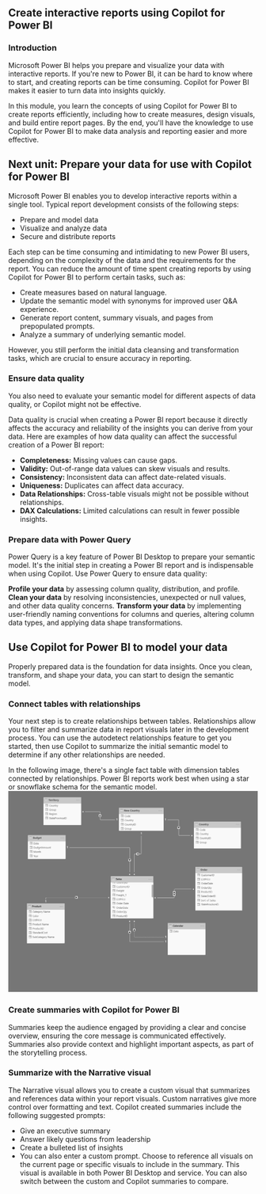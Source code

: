 ## Create interactive reports using Copilot for Power BI

### Introduction

Microsoft Power BI helps you prepare and visualize your data with interactive reports. If you're new to Power BI, it can be hard to know where to start, and creating reports can be time consuming. Copilot for Power BI makes it easier to turn data into insights quickly.

In this module, you learn the concepts of using Copilot for Power BI to create reports efficiently, including how to create measures, design visuals, and build entire report pages. By the end, you'll have the knowledge to use Copilot for Power BI to make data analysis and reporting easier and more effective.

## Next unit: Prepare your data for use with Copilot for Power BI


Microsoft Power BI enables you to develop interactive reports within a single tool. Typical report development consists of the following steps:

- Prepare and model data
- Visualize and analyze data
- Secure and distribute reports
 
Each step can be time consuming and intimidating to new Power BI users, depending on the complexity of the data and the requirements for the report. You can reduce the amount of time spent creating reports by using Copilot for Power BI to perform certain tasks, such as:

- Create measures based on natural language.
- Update the semantic model with synonyms for improved user Q&A experience.
- Generate report content, summary visuals, and pages from prepopulated prompts.
- Analyze a summary of underlying semantic model.

However, you still perform the initial data cleansing and transformation tasks, which are crucial to ensure accuracy in reporting.

### Ensure data quality
You also need to evaluate your semantic model for different aspects of data quality, or Copilot might not be effective.

Data quality is crucial when creating a Power BI report because it directly affects the accuracy and reliability of the insights you can derive from your data. Here are examples of how data quality can affect the successful creation of a Power BI report:

- **Completeness:** Missing values can cause gaps.
- **Validity:** Out-of-range data values can skew visuals and results.
- **Consistency:** Inconsistent data can affect date-related visuals.
- **Uniqueness:** Duplicates can affect data accuracy.
- **Data Relationships:** Cross-table visuals might not be possible without relationships.
- **DAX Calculations:** Limited calculations can result in fewer possible insights.

### Prepare data with Power Query
Power Query is a key feature of Power BI Desktop to prepare your semantic model. It's the initial step in creating a Power BI report and is indispensable when using Copilot. Use Power Query to ensure data quality:

**Profile your data** by assessing column quality, distribution, and profile.
**Clean your data** by resolving inconsistencies, unexpected or null values, and other data quality concerns.
**Transform your data** by implementing user-friendly naming conventions for columns and queries, altering column data types, and applying data shape transformations.

## Use Copilot for Power BI to model your data

Properly prepared data is the foundation for data insights. Once you clean, transform, and shape your data, you can start to design the semantic model.

### Connect tables with relationships
Your next step is to create relationships between tables. Relationships allow you to filter and summarize data in report visuals later in the development process. You can use the autodetect relationships feature to get you started, then use Copilot to summarize the initial semantic model to determine if any other relationships are needed.

In the following image, there's a single fact table with dimension tables connected by relationships. Power BI reports work best when using a star or snowflake schema for the semantic model.
![Data Model 1](example-data-model-1-ss.png)

### Create summaries with Copilot for Power BI

Summaries keep the audience engaged by providing a clear and concise overview, ensuring the core message is communicated effectively. Summaries also provide context and highlight important aspects, as part of the storytelling process.

### Summarize with the Narrative visual
The Narrative visual allows you to create a custom visual that summarizes and references data within your report visuals. Custom narratives give more control over formatting and text. Copilot created summaries include the following suggested prompts:

- Give an executive summary
- Answer likely questions from leadership
- Create a bulleted list of insights
- You can also enter a custom prompt. Choose to reference all visuals on the current page or specific visuals to include in the summary. This visual is available in both Power BI Desktop and service. You can also switch between the custom and Copilot summaries to compare.